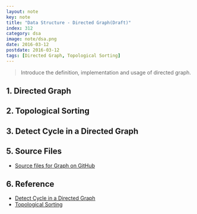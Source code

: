 ```yaml
---
layout: note
key: note
title: "Data Structure - Directed Graph(Draft)"
index: 312
category: dsa
image: note/dsa.png
date: 2016-03-12
postdate: 2016-03-12
tags: [Directed Graph, Topological Sorting]
---
```


> Introduce the definition, implementation and usage of directed graph.

## 1. Directed Graph

## 2. Topological Sorting

## 3. Detect Cycle in a Directed Graph

## 5. Source Files
* [Source files for Graph on GitHub](https://github.com/jojozhuang/DataStructure/tree/master/Graph)

## 6. Reference
* [Detect Cycle in a Directed Graph](https://www.geeksforgeeks.org/?p=18516/)
* [Topological Sorting](https://www.geeksforgeeks.org/topological-sorting/)
